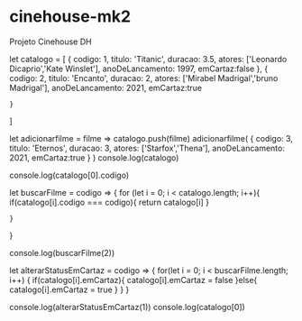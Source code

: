 # cinehouse-mk2
Projeto Cinehouse DH

let catalogo = [
    {
        codigo: 1,
        titulo: 'Titanic',
        duracao: 3.5,
        atores: ['Leonardo Dicaprio','Kate Winslet'],
        anoDeLancamento: 1997,
        emCartaz:false
    },
     {
        codigo: 2,
        titulo: 'Encanto',
        duracao: 2,
        atores: ['Mirabel Madrigal','bruno Madrigal'],
        anoDeLancamento: 2021,
        emCartaz:true

    }
]

let adicionarfilme = filme => catalogo.push(filme)
adicionarfilme(
    {
        codigo: 3,
        titulo: 'Eternos',
        duracao: 3,
        atores: ['Starfox','Thena'],
        anoDeLancamento: 2021,
        emCartaz:true
    }
)
console.log(catalogo)

console.log(catalogo[0].codigo)

let buscarFilme = codigo => {
    for (let i = 0; i < catalogo.length; i++){
        if(catalogo[i].codigo === codigo){
            return catalogo[i]
        }

    }
}

console.log(buscarFilme(2))

let alterarStatusEmCartaz = codigo => {
    for(let i = 0; i < buscarFilme.length; i++) {
        if(catalogo[i].emCartaz){
            catalogo[i].emCartaz = false
        }else{
            catalogo[i].emCartaz = true
        }
    }
}

console.log(alterarStatusEmCartaz(1))
console.log(catalogo[0])